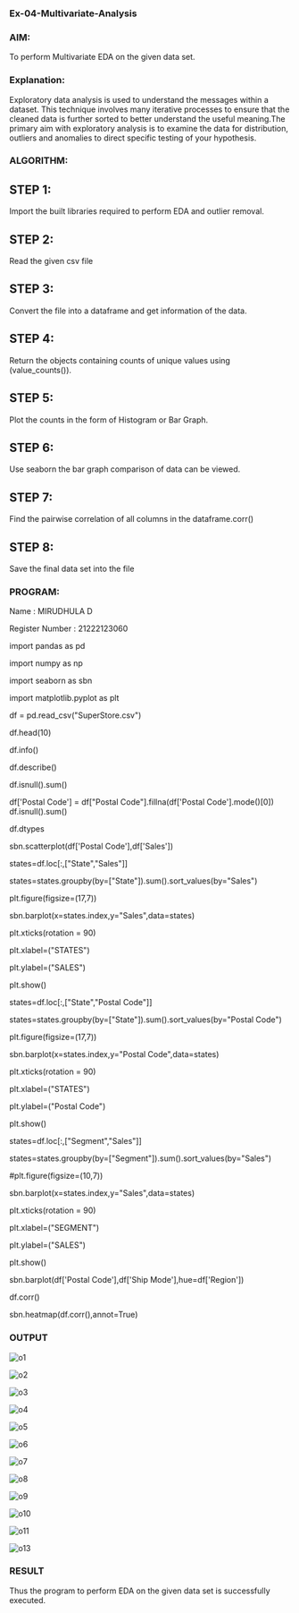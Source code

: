 ### Ex-04-Multivariate-Analysis
### AIM:
To perform Multivariate EDA on the given data set.

### Explanation:
Exploratory data analysis is used to understand the messages within a dataset. This technique involves many iterative processes to ensure that the cleaned data is further sorted to better understand the useful meaning.The primary aim with exploratory analysis is to examine the data for distribution, outliers and anomalies to direct specific testing of your hypothesis.

### ALGORITHM:
## STEP 1:
Import the built libraries required to perform EDA and outlier removal.

## STEP 2:
Read the given csv file

## STEP 3:
Convert the file into a dataframe and get information of the data.

## STEP 4:
Return the objects containing counts of unique values using (value_counts()).

## STEP 5:
Plot the counts in the form of Histogram or Bar Graph.

## STEP 6:
Use seaborn the bar graph comparison of data can be viewed.

## STEP 7:
Find the pairwise correlation of all columns in the dataframe.corr()

## STEP 8:
Save the final data set into the file

### PROGRAM:
Name : MIRUDHULA D


Register Number : 21222123060


import pandas as pd

import numpy as np

import seaborn as sbn

import matplotlib.pyplot as plt

df = pd.read_csv("SuperStore.csv")

df.head(10)

df.info()

df.describe()

df.isnull().sum()

df['Postal Code'] = df["Postal Code"].fillna(df['Postal Code'].mode()[0])
df.isnull().sum()

df.dtypes

sbn.scatterplot(df['Postal Code'],df['Sales'])

states=df.loc[:,["State","Sales"]]

states=states.groupby(by=["State"]).sum().sort_values(by="Sales")

plt.figure(figsize=(17,7))

sbn.barplot(x=states.index,y="Sales",data=states)

plt.xticks(rotation = 90)

plt.xlabel=("STATES")

plt.ylabel=("SALES")

plt.show()

states=df.loc[:,["State","Postal Code"]]

states=states.groupby(by=["State"]).sum().sort_values(by="Postal Code")

plt.figure(figsize=(17,7))

sbn.barplot(x=states.index,y="Postal Code",data=states)

plt.xticks(rotation = 90)

plt.xlabel=("STATES")

plt.ylabel=("Postal Code")

plt.show()

states=df.loc[:,["Segment","Sales"]]

states=states.groupby(by=["Segment"]).sum().sort_values(by="Sales")

#plt.figure(figsize=(10,7))

sbn.barplot(x=states.index,y="Sales",data=states)

plt.xticks(rotation = 90)

plt.xlabel=("SEGMENT")

plt.ylabel=("SALES")

plt.show()

sbn.barplot(df['Postal Code'],df['Ship Mode'],hue=df['Region'])

df.corr()

sbn.heatmap(df.corr(),annot=True)

### OUTPUT
![o1](https://user-images.githubusercontent.com/94828147/192529249-931087d9-3a03-48f7-9225-2f049d12be13.png)


![o2](https://user-images.githubusercontent.com/94828147/192529530-1517942d-fe36-4f66-bedd-3ef103cc97c7.png)


![o3](https://user-images.githubusercontent.com/94828147/192529823-51487083-ffc8-4e78-b47f-383e7f549ebb.png)


![o4](https://user-images.githubusercontent.com/94828147/192529906-abbe2525-cccd-4c64-83fd-debec461e857.png)


![o5](https://user-images.githubusercontent.com/94828147/192530141-0bf87e75-eb8d-45c3-9f90-af3d05c9d431.png)


![o6](https://user-images.githubusercontent.com/94828147/192530170-d784eed4-78c4-4e31-9e3d-37c705c3d47b.png)

![o7](https://user-images.githubusercontent.com/94828147/192530195-868b0342-cfc7-4bef-9303-291d73ef80cd.png)


![o8](https://user-images.githubusercontent.com/94828147/192530209-09c9ecd1-1e7e-42bf-a662-27d19f5c0376.png)


![o9](https://user-images.githubusercontent.com/94828147/192530357-8e877f8b-f105-4cdf-8f52-cbb1c2a2c995.png)


![o10](https://user-images.githubusercontent.com/94828147/192530366-3a585b81-24b7-477c-b9a7-eda826c98569.png)



![o11](https://user-images.githubusercontent.com/94828147/192530451-c912288a-6265-481d-9902-356c39fb39cb.png)


![o13](https://user-images.githubusercontent.com/94828147/192530455-bbe9a39e-c113-48d0-9d55-1270d5bf9271.png)


### RESULT 


Thus the program to perform EDA on the given data set is successfully executed.










